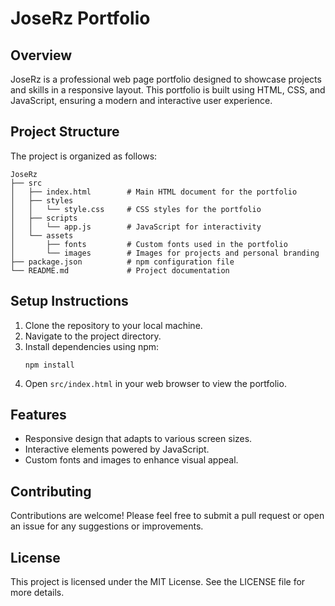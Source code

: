 # JoseRz Portfolio

## Overview
JoseRz is a professional web page portfolio designed to showcase projects and skills in a responsive layout. This portfolio is built using HTML, CSS, and JavaScript, ensuring a modern and interactive user experience.

## Project Structure
The project is organized as follows:

```
JoseRz
├── src
│   ├── index.html        # Main HTML document for the portfolio
│   ├── styles
│   │   └── style.css     # CSS styles for the portfolio
│   ├── scripts
│   │   └── app.js        # JavaScript for interactivity
│   └── assets
│       ├── fonts         # Custom fonts used in the portfolio
│       └── images        # Images for projects and personal branding
├── package.json          # npm configuration file
└── README.md             # Project documentation
```

## Setup Instructions
1. Clone the repository to your local machine.
2. Navigate to the project directory.
3. Install dependencies using npm:
   ```
   npm install
   ```
4. Open `src/index.html` in your web browser to view the portfolio.

## Features
- Responsive design that adapts to various screen sizes.
- Interactive elements powered by JavaScript.
- Custom fonts and images to enhance visual appeal.

## Contributing
Contributions are welcome! Please feel free to submit a pull request or open an issue for any suggestions or improvements.

## License
This project is licensed under the MIT License. See the LICENSE file for more details.